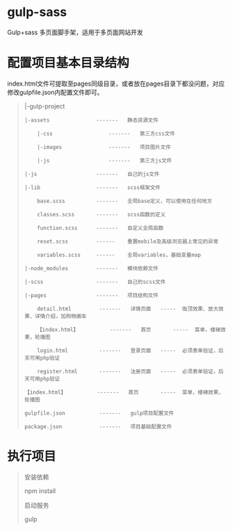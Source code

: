 <!--
 * @Description: 
 * @Author: GaoHongwei
 * @Date: 2020-04-12 18:05:38
 * @LastEditTime: 2020-04-15 11:48:30
 * @LastEditors: GaoHongwei
 -->
# gulp-sass
Gulp+sass 多页面脚手架，适用于多页面网站开发

# 配置项目基本目录结构

index.html文件可提取至pages同级目录，或者放在pages目录下都没问题，对应修改gulpfile.json内配置文件即可。

> |-gulp-project
> 
>     |-assets               -------   静态资源文件
> 
>         |-css                  -------   第三方css文件
> 
>         |-images               -------   项目图片文件
> 
>         |-js                   -------   第三方js文件
> 
>     |-js                   -------   自己的js文件
> 
>     |-lib                  -------   scss框架文件
> 
>         base.scss          -------   全局base定义，可以使用在任何地方
> 
>         classes.scss       -------   scss函数的定义
> 
>         function.scss      -------   自定义全局函数
> 
>         reset.scss         ------    重置mobile及高级浏览器上常见的异常
> 
>         variables.scss     ------    全局variables，基础变量map
> 
>     |-node_modules         -------   模块依赖文件
> 
>     |-scss                 -------   自己的scss文件
> 
>     |-pages                -------   项目结构文件
> 
>         detail.html         -------   详情页面   -----  吸顶效果、放大效果、详情介绍，加购物画车
> 
>         【index.html】          -------   首页       -----  菜单，楼梯效果，轮播图
> 
>         login.html          -------   登录页面   -----  必须表单验证，后天可用php验证
> 
>         register.html       -------   注册页面   -----  必须表单验证，后天可用php验证
> 
>     【index.html】          -------   首页       -----  菜单，楼梯效果，轮播图
> 
>     gulpfile.json           -------   gulp项目配置文件   
> 
>     package.json            -------   项目基础配置文件

# 执行项目

> 安装依赖
> 
> npm install
> 
> 启动服务
> 
> gulp